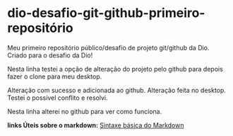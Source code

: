 # dio-desafio-git-github-primeiro-repositório

Meu primeiro repositório público/desafio de projeto git/github da Dio.
Criado para o desafio da Dio!

Nesta linha testei a opção de alteração do projeto pelo github para depois fazer o clone para meu desktop.

Alteração com sucesso e adicionada ao github.
Alteração feita no desktop.
Testei o possível conflito e resolvi.

Nesta linha alterei no github para ver como funciona.

**links Úteis sobre o markdown:**
[Sintaxe básica do Markdown](https://www.markdownguide.org/)
